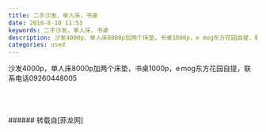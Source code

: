 ```yaml
---
title: 二手沙发，单人床，书桌
date: 2018-8-10 11:53
keywords: 二手沙发，单人床，书桌
description: 沙发4000p，单人床8000p加两个床垫，书桌1000p，e mog东方花园自提，联系电话09260448005
categories: used
---
```

<td class="t_f" id="postmessage_1620578">

沙发4000p，单人床8000p加两个床垫，书桌1000p，e mog东方花园自提，联系电话09260448005<br/>
<img alt="" border="0" class="zoom" data-cf-modified-f415e22f88676d8cc2f54cf3-="" file="http://www.flw.ph/data/appbyme/upload/image/201808/10/f0rww9Ie52c0.jpg" id="aimg_e3a5A" lazyloadthumb="1" onclick="" onmouseover="" src="http://www.flw.ph/data/appbyme/upload/image/201808/10/f0rww9Ie52c0.jpg"/><br/>
<br/>
<img alt="" border="0" class="zoom" data-cf-modified-f415e22f88676d8cc2f54cf3-="" file="http://www.flw.ph/data/appbyme/upload/image/201808/10/AAVZ3GC35Cr2.jpg" id="aimg_gkoo2" lazyloadthumb="1" onclick="" onmouseover="" src="http://www.flw.ph/data/appbyme/upload/image/201808/10/AAVZ3GC35Cr2.jpg"/><br/>
<br/>
<img alt="" border="0" class="zoom" data-cf-modified-f415e22f88676d8cc2f54cf3-="" file="http://www.flw.ph/data/appbyme/upload/image/201808/10/rDIKqd0GE3FF.jpg" id="aimg_fUXz6" lazyloadthumb="1" onclick="" onmouseover="" src="http://www.flw.ph/data/appbyme/upload/image/201808/10/rDIKqd0GE3FF.jpg"/><br/>
<br/>
</td>
###### 转载自[菲龙网]